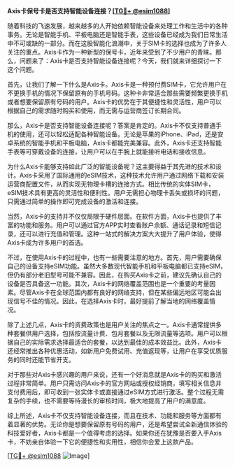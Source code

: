**Axis卡保号卡是否支持智能设备连接？[[TG💪+ @esim1088](https://t.me/s/esim1088)]**

随着科技的飞速发展，越来越多的人开始依赖智能设备来处理工作和生活中的各种事务。无论是智能手机、平板电脑还是智能手表，这些设备已经成为我们日常生活中不可或缺的一部分。而在这股智能化浪潮中，关于SIM卡的选择也成为了许多人关注的重点。Axis卡作为一种新型的保号卡，近年来受到了不少用户的青睐。那么，问题来了：Axis卡是否支持智能设备连接呢？今天，我们就来详细探讨一下这个问题。

首先，让我们了解一下什么是Axis卡。Axis卡是一种预付费SIM卡，它允许用户在不更换手机的情况下保留原有的手机号码。这种卡非常适合那些需要频繁更换手机或者想要保留原有号码的用户。Axis卡的优势在于其便捷性和灵活性，用户可以根据自己的需求随时购买和使用，而无需与运营商签订长期合同。

那么，Axis卡是否支持智能设备连接呢？答案是肯定的。Axis卡不仅支持普通手机的使用，还可以轻松适配各种智能设备。无论是苹果的iPhone、iPad，还是安卓系统的智能手机和平板电脑，Axis卡都能完美兼容。此外，Axis卡还支持智能手表等可穿戴设备的连接，让用户可以在手腕上就能接听电话和接收信息。

为什么Axis卡能够支持如此广泛的智能设备呢？这主要得益于其先进的技术和设计。Axis卡采用了国际通用的eSIM技术，这种技术允许用户通过网络下载和安装运营商配置文件，从而实现无物理卡槽的连接方式。相比传统的实体SIM卡，eSIM技术具有更高的灵活性和便利性。用户无需担心物理卡丢失或损坏的问题，只需通过简单的操作即可完成设备的激活和连接。

当然，Axis卡的支持并不仅仅局限于硬件层面。在软件方面，Axis卡也提供了丰富的功能和服务。用户可以通过官方APP实时查看账户余额、通话记录和短信记录，还可以进行充值和管理。这种一站式的解决方案大大提升了用户体验，使得Axis卡成为许多用户的首选。

不过，在使用Axis卡的过程中，也有一些需要注意的地方。首先，用户需要确保自己的设备支持eSIM功能。虽然大多数现代智能手机和平板电脑都已支持eSIM，但仍有部分老旧型号可能不兼容。因此，在购买Axis卡之前，建议先确认自己的设备是否具备这一功能。其次，Axis卡的网络覆盖范围也是一个重要的考量因素。尽管Axis卡在全球范围内都有良好的网络支持，但在某些偏远地区可能会出现信号不佳的情况。因此，在选择Axis卡时，最好提前了解当地的网络覆盖情况。

除了上述几点，Axis卡的资费政策也是用户关注的焦点之一。Axis卡通常提供多种套餐供用户选择，包括按流量计费、包月套餐以及无限流量等选项。用户可以根据自己的实际需求选择最适合的套餐，以达到最佳的成本效益比。此外，Axis卡还经常推出各种优惠活动，如新用户免费试用、充值返现等，让用户在享受优质服务的同时还能节省开支。

对于那些对Axis卡感兴趣的用户来说，还有一个好消息就是Axis卡的购买和激活过程非常简单。用户只需访问Axis卡的官方网站或授权经销商，填写相关信息并支付费用后，即可收到一张实体卡或直接通过eSIM方式进行激活。整个过程无需复杂的手续，也不需要等待漫长的审核时间，极大地提高了用户的满意度。

综上所述，Axis卡不仅支持智能设备连接，而且在技术、功能和服务等方面都有着显著的优势。无论你是想要保留原有号码的用户，还是希望尝试全新通信体验的科技爱好者，Axis卡都是一个值得考虑的选择。如果你还在犹豫是否要入手Axis卡，不妨亲自体验一下它的便捷性和实用性，相信你会爱上这款产品。

[[TG💪+ @esim1088](https://t.me/s/esim1088) ![Image](https://i.postimg.cc/4NQfJmqS/Snipaste-2025-05-13-00-14-12.png)]